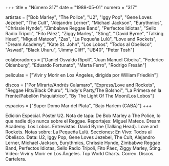 +++
title = "Número 317"
date = "1988-05-01"
numero = "317"

artistas = ["Bob Marley", "The Police", "U2", "Iggy Pop", "Gene Loves Jezebel", "The Cult", "Alejandro Lerner", "Michael Jackson", "Eurythmics", "Chrissie Hynde", "Zimbabwe Reggae Band", "Perfectos Idiotas", "Sello Radio Trípoli", "Fito Páez", "Ziggy Marley", "Sting", " David Byrne", "Talking Head", "Miguel Mateos", "Zas", "La Pequeña Lulú", "Love and Rockets", "Dream Academy", "Kate St. John", "Los Lobos", "Todos al Obelisco", "Aswad", "Black Uhuru", "Jimmy Cliff", "UB40", "Peter Tosh"]

colaboradores = ["Daniel Osvaldo Ripoll", "Juan Manuel Cibeira", "Federico Oldenburg", "Eduardo Fortunato", "Marta Ferro", "Rodrigo Fresán"]

peliculas = ["Vivir y Morir en Los Ángeles, dirigida por William Friedkin"]

discos = ["Por Mirarte/Andrés Calamaro", "Express/Love and Rockets", "Reggae Hits/Black Ohuru", "Lindy's Party/The Bolshoi", "La Primera en la Frente/Pabellón Psiquiátrico", "By The Light Of The Moon/Los Lobos"]

espacios = ["Super Domo Mar del Plata", "Bajo Harlem (CABA)"]
+++

Edición Especial. Póster U2. 
Nota de tapa: 
De Bob Marley a The Police, lo que nadie dijo nunca sobre el Reggae. 
Reportajes:
Miguel Mateos. Dream Academy. Los Lobos.
Entrevistas:
David Byrne (Talking Head). 
Love and Rockets. 
Notas sobre:
La Pequeña Lulú. 
Secciones:
En Vivo: Todos al Obelisco.
Data: U2, Iggy Pop, Gene Loves Jezebel, The Cult, Alejandro Lerner, Michael Jackson, Eurythmics, Chrissie Hynde, Zimbabwe Reggae Band, Perfectos Idiotas, Sello Radio Trípoli, Fito Páez, Ziggy Marley, Sting. 
Video: Vivir y Morir en Los Ángeles. 
Top World Charts. Correo. Discos. Cartelera.

